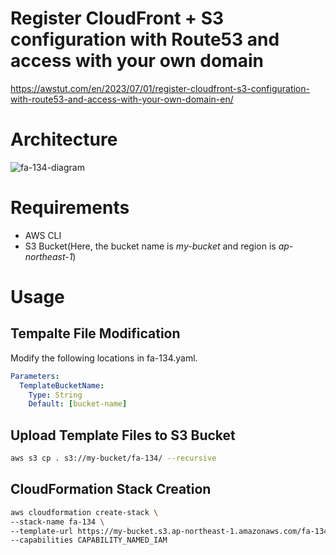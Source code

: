 # Register CloudFront + S3 configuration with Route53 and access with your own domain

https://awstut.com/en/2023/07/01/register-cloudfront-s3-configuration-with-route53-and-access-with-your-own-domain-en/

# Architecture

![fa-134-diagram](https://github.com/awstut-an-r/awstut-fa/assets/84276199/7191d3e2-e3d2-4e98-934e-032af62449bc)

# Requirements

* AWS CLI
* S3 Bucket(Here, the bucket name is *my-bucket* and region is *ap-northeast-1*)

# Usage

## Tempalte File Modification

Modify the following locations in fa-134.yaml.

```yaml
Parameters:
  TemplateBucketName:
    Type: String
    Default: [bucket-name]
```

## Upload  Template Files to S3 Bucket

```bash
aws s3 cp . s3://my-bucket/fa-134/ --recursive
```

## CloudFormation Stack Creation

```bash
aws cloudformation create-stack \
--stack-name fa-134 \
--template-url https://my-bucket.s3.ap-northeast-1.amazonaws.com/fa-134/fa-134.yaml \
--capabilities CAPABILITY_NAMED_IAM
```
